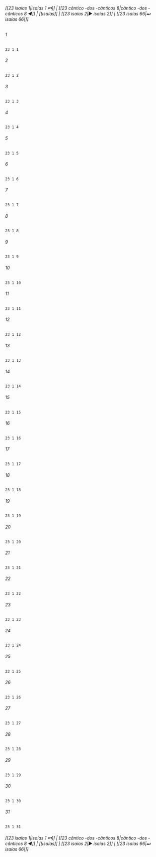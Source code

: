 
###### [[23 isaías 1|isaías 1 ⏮]] | [[23 cântico -dos -cânticos 8|cântico -dos -cânticos 8 ◀]] | [[isaías]] | [[23 isaías 2|▶ isaías 2]] | [[23 isaías 66|⏭ isaías 66|]]

###### 1
``` verse
23 1 1 
```
###### 2
``` verse
23 1 2 
```
###### 3
``` verse
23 1 3 
```
###### 4
``` verse
23 1 4 
```
###### 5
``` verse
23 1 5 
```
###### 6
``` verse
23 1 6 
```
###### 7
``` verse
23 1 7 
```
###### 8
``` verse
23 1 8 
```
###### 9
``` verse
23 1 9 
```
###### 10
``` verse
23 1 10 
```
###### 11
``` verse
23 1 11 
```
###### 12
``` verse
23 1 12 
```
###### 13
``` verse
23 1 13 
```
###### 14
``` verse
23 1 14 
```
###### 15
``` verse
23 1 15 
```
###### 16
``` verse
23 1 16 
```
###### 17
``` verse
23 1 17 
```
###### 18
``` verse
23 1 18 
```
###### 19
``` verse
23 1 19 
```
###### 20
``` verse
23 1 20 
```
###### 21
``` verse
23 1 21 
```
###### 22
``` verse
23 1 22 
```
###### 23
``` verse
23 1 23 
```
###### 24
``` verse
23 1 24 
```
###### 25
``` verse
23 1 25 
```
###### 26
``` verse
23 1 26 
```
###### 27
``` verse
23 1 27 
```
###### 28
``` verse
23 1 28 
```
###### 29
``` verse
23 1 29 
```
###### 30
``` verse
23 1 30 
```
###### 31
``` verse
23 1 31 
```

###### [[23 isaías 1|isaías 1 ⏮]] | [[23 cântico -dos -cânticos 8|cântico -dos -cânticos 8 ◀]] | [[isaías]] | [[23 isaías 2|▶ isaías 2]] | [[23 isaías 66|⏭ isaías 66|]]

